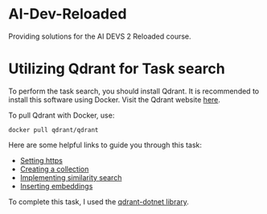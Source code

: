 # AI-Dev-Reloaded
Providing solutions for the AI DEVS 2 Reloaded course.

# Utilizing Qdrant for Task search
To perform the task search, you should install Qdrant. It is recommended to install this software using Docker.
Visit the Qdrant website [here](https://qdrant.tech/).

To pull Qdrant with Docker, use:
```
docker pull qdrant/qdrant
```

Here are some helpful links to guide you through this task:
- [Setting https](https://systenics.ai/blog/2024-01-01-setting-up-qdrant-with-qdrant-dotnet/)
- [Creating a collection](https://qdrant.tech/documentation/concepts/collections/)
- [Implementing similarity search](https://qdrant.tech/documentation/concepts/search/)
- [Inserting embeddings](https://qdrant.tech/documentation/concepts/payload/)

To complete this task, I used the [qdrant-dotnet library](https://github.com/qdrant/qdrant-dotnet).